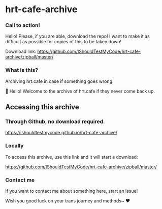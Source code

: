 # hrt-cafe-archive
### Call to action!
Hello! Please, if you are able, download the repo! I want to make it as difficult as possible for copies of this to be taken down!

Download link: https://github.com/IShouldTestMyCode/hrt-cafe-archive/zipball/master/

### What is this?
Archiving hrt.cafe in case if something goes wrong.

:wave: Hello! Welcome to the archive of hrt.cafe if they never come back up.

## Accessing this archive
### Through Github, no download required.
https://ishouldtestmycode.github.io/hrt-cafe-archive/

### Locally
To access this archive, use this link and it will start a download: 

https://github.com/IShouldTestMyCode/hrt-cafe-archive/zipball/master/

### Contact me
If you want to contact me about something here, start an issue!

Wish you good luck on your trans journey and methods~ :heart:
